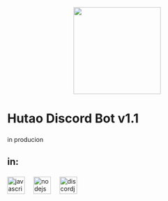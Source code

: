 <div align="center">
  <img height="200" src="https://i.pinimg.com/564x/a3/84/64/a384640daac77a94affef74de360317a.jpg"  />
</div>

###

<h1 align="left">Hutao Discord Bot v1.1</h1>

###

<p align="left">in producion</p>

###

<h2 align="left">in:</h2>

###

<div align="left">
  <img src="https://cdn.jsdelivr.net/gh/devicons/devicon/icons/javascript/javascript-original.svg" height="40" alt="javascript logo"  />
  <img width="12" />
  <img src="https://cdn.jsdelivr.net/gh/devicons/devicon/icons/nodejs/nodejs-original.svg" height="40" alt="nodejs logo"  />
  <img width="12" />
  <img src="https://cdn.jsdelivr.net/gh/devicons/devicon/icons/discordjs/discordjs-original.svg" height="40" alt="discordjs logo"  />
</div>

###
